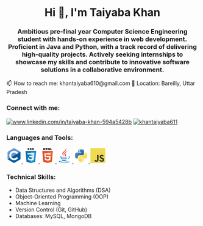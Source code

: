 <h1 align="center">Hi 👋, I'm Taiyaba Khan</h1> <h3 align="center">Ambitious pre-final year Computer Science Engineering student with hands-on experience in web development. Proficient in Java and Python, with a track record of delivering high-quality projects. Actively seeking internships to showcase my skills and contribute to innovative software solutions in a collaborative environment.</h3>
📫 How to reach me: khantaiyaba610@gmail.com
📍 Location: Bareilly, Uttar Pradesh
<h3 align="left">Connect with me:</h3> <p align="left"> <a href="https://linkedin.com/in/www.linkedin.com/in/taiyaba-khan-594a5428b" target="blank"><img align="center" src="https://raw.githubusercontent.com/rahuldkjain/github-profile-readme-generator/master/src/images/icons/Social/linked-in-alt.svg" alt="www.linkedin.com/in/taiyaba-khan-594a5428b" height="30" width="40" /></a> <a href="https://www.hackerrank.com/khantaiyaba611" target="blank"><img align="center" src="https://raw.githubusercontent.com/rahuldkjain/github-profile-readme-generator/master/src/images/icons/Social/hackerrank.svg" alt="khantaiyaba611" height="30" width="40" /></a> </p> <h3 align="left">Languages and Tools:</h3> <p align="left"> <a href="https://www.cprogramming.com/" target="_blank" rel="noreferrer"> <img src="https://raw.githubusercontent.com/devicons/devicon/master/icons/c/c-original.svg" alt="c" width="40" height="40"/> </a> <a href="https://www.w3schools.com/css/" target="_blank" rel="noreferrer"> <img src="https://raw.githubusercontent.com/devicons/devicon/master/icons/css3/css3-original-wordmark.svg" alt="css3" width="40" height="40"/> </a> <a href="https://www.w3.org/html/" target="_blank" rel="noreferrer"> <img src="https://raw.githubusercontent.com/devicons/devicon/master/icons/html5/html5-original-wordmark.svg" alt="html5" width="40" height="40"/> </a> <a href="https://www.java.com" target="_blank" rel="noreferrer"> <img src="https://raw.githubusercontent.com/devicons/devicon/master/icons/java/java-original.svg" alt="java" width="40" height="40"/> </a> <a href="https://www.python.org" target="_blank" rel="noreferrer"> <img src="https://raw.githubusercontent.com/devicons/devicon/master/icons/python/python-original.svg" alt="python" width="40" height="40"/> </a> <a href="https://www.javascript.com/" target="_blank" rel="noreferrer"> <img src="https://raw.githubusercontent.com/devicons/devicon/master/icons/javascript/javascript-original.svg" alt="javascript" width="40" height="40"/> </a> </p> <h3 align="left">Technical Skills:</h3> <ul> <li>Data Structures and Algorithms (DSA)</li> <li>Object-Oriented Programming (OOP)</li> <li>Machine Learning</li> <li>Version Control (Git, GitHub)</li> <li>Databases: MySQL, MongoDB</li> </ul>
